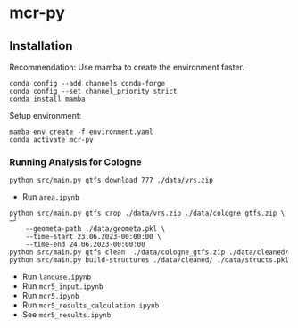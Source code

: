# mcr-py

## Installation

Recommendation: Use mamba to create the environment faster.

```
conda config --add channels conda-forge
conda config --set channel_priority strict
conda install mamba
```

Setup environment:

```
mamba env create -f environment.yaml
conda activate mcr-py
```

### Running Analysis for Cologne

```
python src/main.py gtfs download 777 ./data/vrs.zip
```
- Run `area.ipynb`
```
python src/main.py gtfs crop ./data/vrs.zip ./data/cologne_gtfs.zip \                                                                                        ─╯
    --geometa-path ./data/geometa.pkl \
    --time-start 23.06.2023-00:00:00 \
    --time-end 24.06.2023-00:00:00
python src/main.py gtfs clean  ./data/cologne_gtfs.zip ./data/cleaned/
python src/main.py build-structures ./data/cleaned/ ./data/structs.pkl
```
- Run `landuse.ipynb`
- Run `mcr5_input.ipynb`
- Run `mcr5.ipynb`
- Run `mcr5_results_calculation.ipynb`
- See `mcr5_results.ipynb`
